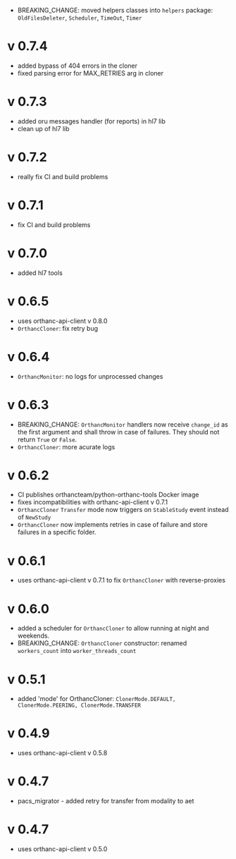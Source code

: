 
- BREAKING_CHANGE: moved helpers classes into `helpers` package: `OldFilesDeleter`, `Scheduler`, `TimeOut`, `Timer`

v 0.7.4
=======
- added bypass of 404 errors in the cloner
- fixed parsing error for MAX_RETRIES arg in cloner

v 0.7.3
=======
- added oru messages handler (for reports) in hl7 lib
- clean up of hl7 lib

v 0.7.2
=======
- really fix CI and build problems

v 0.7.1
=======
- fix CI and build problems

v 0.7.0
=======
- added hl7 tools

v 0.6.5
=======
- uses orthanc-api-client v 0.8.0
- `OrthancCloner`: fix retry bug

v 0.6.4
=======
- `OrthancMonitor`: no logs for unprocessed changes

v 0.6.3
=======
- BREAKING_CHANGE: `OrthancMonitor` handlers now receive `change_id` as the first argument and shall throw in case of failures.
  They should not return `True` or `False`.
- `OrthancCloner`: more acurate logs

v 0.6.2
=======

- CI publishes orthancteam/python-orthanc-tools Docker image
- fixes incompatibilities with orthanc-api-client v 0.7.1
- `OrthancCloner` `Transfer` mode now triggers on `StableStudy` event instead of `NewStudy`
- `OrthancCloner` now implements retries in case of failure and store failures in a specific folder. 

v 0.6.1
=======

- uses orthanc-api-client v 0.7.1 to fix `OrthancCloner` with reverse-proxies

v 0.6.0
=======

- added a scheduler for `OrthancCloner` to allow running at night and weekends.
- BREAKING_CHANGE: `OrthancCloner` constructor: renamed `workers_count` into `worker_threads_count`

v 0.5.1
=======

- added 'mode' for OrthancCloner: `ClonerMode.DEFAULT, ClonerMode.PEERING, ClonerMode.TRANSFER`

v 0.4.9
=======

- uses orthanc-api-client v 0.5.8

v 0.4.7
=======
-  pacs_migrator - added retry for transfer from modality to aet

v 0.4.7
=======
- uses orthanc-api-client v 0.5.0